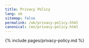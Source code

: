 ```yaml
---
title: Privacy Policy
lang: uk
sitemap: false
permalink: /uk/privacy-policy.html
canonical: /en/privacy-policy.html
---
```


{% include pages/privacy-policy.md %}
